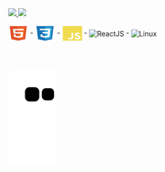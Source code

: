 <div>

  <a href="https://github.com/joaogriquena">
        
   <a href="https://github.com/anuraghazra/github-readme-stats">
    <img height="160em" src="https://github-readme-stats.vercel.app/api?username=joaogriquena&show_icons=true&theme=radical"/>
   </a>
    
   <a href="https://github.com/anuraghazra/convoychat">
    <img height="160em" src="https://github-readme-stats.vercel.app/api/top-langs/?username=joaogriquena&layout=compact&theme=radical"/>
   </a>
     
</div>
  	

<div style="display: inline_block"><br>
  <img align="center" alt="HTML" height="30" width="40" src="https://raw.githubusercontent.com/devicons/devicon/master/icons/html5/html5-original.svg"> -
  <img align="center" alt="CSS" height="30" width="40" src="https://raw.githubusercontent.com/devicons/devicon/master/icons/css3/css3-original.svg"> -
  <img align="center" alt="Js" height="30" width="40" src="https://raw.githubusercontent.com/devicons/devicon/master/icons/javascript/javascript-plain.svg"> -
  <img align="center" alt="ReactJS" height="30" width="40" src="https://cdn.jsdelivr.net/gh/devicons/devicon/icons/react/react-original.svg"> -
  <!--<img align="center" alt="Python" height="30" width="40" src="https://cdn.jsdelivr.net/gh/devicons/devicon/icons/python/python-original.svg"> - -->
  <img align="center" alt="Linux" height="30" width="40" src="https://cdn.jsdelivr.net/gh/devicons/devicon/icons/linux/linux-original.svg">
          

</div>
  
  ##
 
 <br>
  
  ![Snake animation](https://github.com/joaogriquena/joaogriquena/blob/output/github-contribution-grid-snake.svg)

</div>
